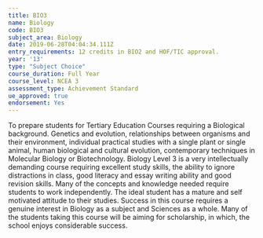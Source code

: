 ```yaml
---
title: BIO3
name: Biology
code: BIO3
subject_area: Biology
date: 2019-06-28T04:04:34.111Z
entry_requirements: 12 credits in BIO2 and HOF/TIC approval.
year: '13'
type: "Subject Choice"
course_duration: Full Year
course_level: NCEA 3
assessment_type: Achievement Standard
ue_approved: true
endorsement: Yes
---
```

To prepare students for Tertiary Education Courses requiring a Biological background. Genetics and evolution, relationships between organisms and their environment, individual practical studies with a single plant or single animal, human biological and cultural evolution, contemporary techniques in Molecular Biology or Biotechnology. Biology Level 3 is a very intellectually demanding course requiring excellent study skills, the ability to ignore distractions in class, good literacy and essay writing ability and good revision skills. Many of the concepts and knowledge needed require students to work independently. The ideal student has a mature and self motivated attitude to their studies. Success in this course requires a genuine interest in Biology as a subject and Sciences as a whole. Many of the students taking this course will be aiming for scholarship, in which, the school enjoys considerable success.
